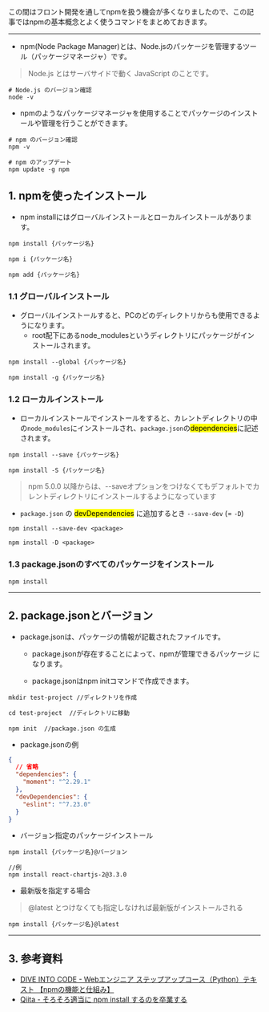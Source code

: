 この間はフロント開発を通してnpmを扱う機会が多くなりましたので、この記事ではnpmの基本概念とよく使うコマンドをまとめておきます。

---

- npm(Node Package Manager)とは、Node.jsのパッケージを管理するツール（パッケージマネージャ）です。
>Node.js とはサーバサイドで動く JavaScript のことです。

```
# Node.js のバージョン確認
node -v       
```
- npmのようなパッケージマネージャを使用することでパッケージのインストールや管理を行うことができます。
```
# npm のバージョン確認
npm -v     

# npm のアップデート
npm update -g npm
```

## 1. npmを使ったインストール

- npm installにはグローバルインストールとローカルインストールがあります。

```
npm install {パッケージ名}

npm i {パッケージ名}

npm add {パッケージ名}
```

### 1.1 グローバルインストール

- グローバルインストールすると、PCのどのディレクトリからも使用できるようになります。
  - root配下にあるnode_modulesというディレクトリにパッケージがインストールされます。

```
npm install --global {パッケージ名}

npm install -g {パッケージ名}
```

### 1.2 ローカルインストール

- ローカルインストールでインストールをすると、カレントディレクトリの中の`node_modules`にインストールされ、`package.json`の<mark>dependencies</mark>に記述されます。

```
npm install --save {パッケージ名}

npm install -S {パッケージ名}
```
>npm 5.0.0 以降からは、--saveオプションをつけなくてもデフォルトでカレントディレクトリにインストールするようになっています

- `package.json` の <mark>devDependencies</mark> に追加するとき `--save-dev` (= `-D`)

```
npm install --save-dev <package>

npm install -D <package>
```

### 1.3 package.jsonのすべてのパッケージをインストール

```
npm install
```

---

## 2. package.jsonとバージョン

- package.jsonは、パッケージの情報が記載されたファイルです。

  - package.jsonが存在することによって、npmが管理できるパッケージ になります。

  - package.jsonはnpm initコマンドで作成できます。

```
mkdir test-project //ディレクトリを作成
        
cd test-project  //ディレクトリに移動
 
npm init  //package.json の生成
```

- package.jsonの例

```package.json
{
  // 省略
  "dependencies": {
    "moment": "^2.29.1"
  },
  "devDependencies": {
    "eslint": "^7.23.0"
  }
}
```

- バージョン指定のパッケージインストール

```
npm install {パッケージ名}@バージョン

//例
npm install react-chartjs-2@3.3.0
```

-  最新版を指定する場合
> @latest とつけなくても指定しなければ最新版がインストールされる

```
npm install {パッケージ名}@latest
```

---

## 3. 参考資料

- [DIVE INTO CODE - Webエンジニア ステップアップコース（Python）テキスト 【npmの機能と仕組み】](https://diver.diveintocode.jp/curriculums/2627)
- [Qiita - そろそろ適当に npm install するのを卒業する](https://qiita.com/sugurutakahashi12345/items/3cc49926faeaf25d3051)

